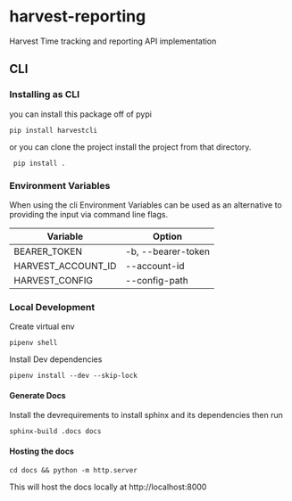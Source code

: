 # harvest-reporting
Harvest Time tracking and reporting API implementation

## CLI

### Installing as CLI

you can install this package off of pypi

` pip install harvestcli `

or you can clone the project install the project from that directory.

` pip install .`

### Environment Variables

When using the cli Environment Variables can be used as an alternative to
providing the input via command line flags.

| Variable | Option |
| -------- | ------ |
| BEARER_TOKEN | -b, --bearer-token |
| HARVEST_ACCOUNT_ID | --account-id |
| HARVEST_CONFIG | --config-path |

### Local Development

Create virtual env

 `pipenv shell`

Install Dev dependencies

 `pipenv install --dev --skip-lock`

#### Generate Docs

Install the devrequirements to install sphinx and its dependencies then run

`sphinx-build .docs docs`

#### Hosting the docs

`cd docs && python -m http.server`

This will host the docs locally at http://localhost:8000
